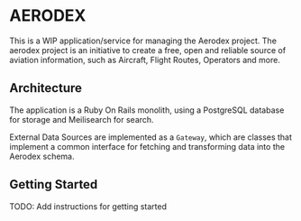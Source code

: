 # AERODEX

This is a WIP application/service for managing the Aerodex project.
The aerodex project is an initiative to create a free, open and reliable source of aviation information, such as Aircraft,
Flight Routes, Operators and more.

## Architecture
The application is a Ruby On Rails monolith, using a PostgreSQL database for storage and Meilisearch for search.

External Data Sources are implemented as a `Gateway`, which are classes that implement a common interface for fetching and transforming data into the Aerodex schema.


## Getting Started
TODO: Add instructions for getting started